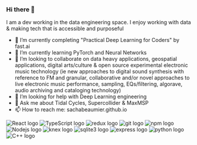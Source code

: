 ### Hi there 👋

I am a dev working in the data engineering space. I enjoy working with data & making tech that is accessible and purposeful

- 🔭 I’m currently completing "Practical Deep Learning for Coders" by fast.ai
- 🌱 I’m currently learning PyTorch and Neural Networks
- 👯 I’m looking to collaborate on data heavy applications, geospatial applications, digital arts/culture & open source experimental electronic music technology (ie new approaches to digital sound synthesis with reference to FM and granular, collaborative and/or novel approaches to live electronic music performance, sampling, EQs/filtering, algorave, audio archiving and cataloging technology)
- 🤔 I’m looking for help with Deep Learning engineering
- 💬 Ask me about Tidal Cycles, Supercollider & MaxMSP
- 📫 How to reach me: sachabeaumier.github.io 

<p>
  <img alt="React logo" src="https://img.shields.io/badge/-React-45b8d8?style=flat-square&logo=react&logoColor=white" />  
  <img alt="TypeScript logo" src="https://img.shields.io/badge/-TypeScript-007ACC?style=flat-square&logo=typescript&logoColor=white" />
  <img alt="redux logo" src="https://img.shields.io/badge/-Redux-764ABC?style=flat-square&logo=redux&logoColor=white" />
  <img alt="git logo" src="https://img.shields.io/badge/-Git-F05032?style=flat-square&logo=git&logoColor=white" />   
  <img alt="npm logo" src="https://img.shields.io/badge/-NPM-CB3837?style=flat-square&logo=npm&logoColor=white" />  
  <img alt="Nodejs logo" src="https://img.shields.io/badge/-Nodejs-43853d?style=flat-square&logo=Node.js&logoColor=white" />
  <img alt="knex logo" src="https://img.shields.io/badge/knex-orange?style=flat-square" />
  <img alt="sqlite3 logo" src="https://img.shields.io/badge/SQLite3-003B57.svg?style=flat-square&logo=SQLite&logoColor=white" />
  <img alt="express logo" src="https://img.shields.io/badge/Express-000000.svg?style=flat-square&logo=Express&logoColor=white" />
  <img alt="python logo" src="https://img.shields.io/badge/Python-000000.svg?style=flat-square&logo=Python&logoColor=yellow" />
  <img alt="C++ logo" src="https://img.shields.io/badge/-C++-45b8d8?style=flat-square&logo=c++&logoColor=white%22" />
  
</p>





